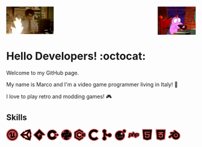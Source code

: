 <div align="left">
    <p float="left">
        <img width="25%" src="gifs/left.gif" alt="cover" />
        <img width="20%" align="right" alt="Github" src="gifs/right.gif" />
    </p>
</div>
<div>

<h1> Hello Developers! :octocat: </h1>

<div> 
Welcome to my GitHub page. 

My name is Marco and I'm a video game programmer living in Italy! :star2:

I love to play retro and modding games! :video_game:
</div>

<h2> Skills </h2>
<p float="left">
    <img width ='32px' height='32px' src ='icons/unreal_engine.svg' />
    <img width ='32px' height='32px' src ='icons/unity.svg'/>
    <img width ='32px' height='32px' src ='icons/gamemaker.svg'>
    <img width ='32px' height='32px' src ='icons/cpp.svg'/>
    <img width ='32px' height='32px' src ='icons/python.svg' />
    <img width ='32px' height='32px' src ='icons/csharp.svg'>
    <img width ='32px' height='32px' src ='icons/c.svg'/>
    <img width ='32px' height='32px' src ='icons/git.svg'>
    <img width ='32px' height='32px' src ='icons/lua.svg'>
    <img width ='32px' height='32px' src ='icons/php.svg'>
    <img width ='32px' height='32px' src ='icons/html.svg'>
    <img width ='32px' height='32px' src ='icons/css.svg'>
    <img width ='32px' height='32px' src ='icons/blender.svg'>
</p>
</div>
